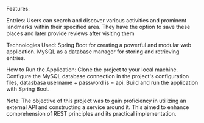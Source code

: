 Features:

Entries: Users can search and discover various activities and prominent landmarks within their specified area. They have the option to save these places and later provide reviews after visiting them

Technologies Used: Spring Boot for creating a powerful and modular web application. MySQL as a database manager for storing and retrieving entries.

How to Run the Application: Clone the project to your local machine. Configure the MySQL database connection in the project's configuration files, datasbasa username + password is = api. Build and run the application with Spring Boot.

Note: The objective of this project was to gain proficiency in utilizing an external API and constructing a service around it. This aimed to enhance comprehension of REST principles and its practical implementation.
